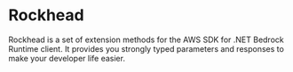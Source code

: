 # Rockhead
Rockhead is a set of extension methods for the AWS SDK for .NET Bedrock Runtime client. It provides you strongly typed parameters and responses to make your developer life easier.
